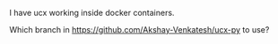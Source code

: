 I have ucx working inside docker containers.

Which branch in https://github.com/Akshay-Venkatesh/ucx-py to use?

